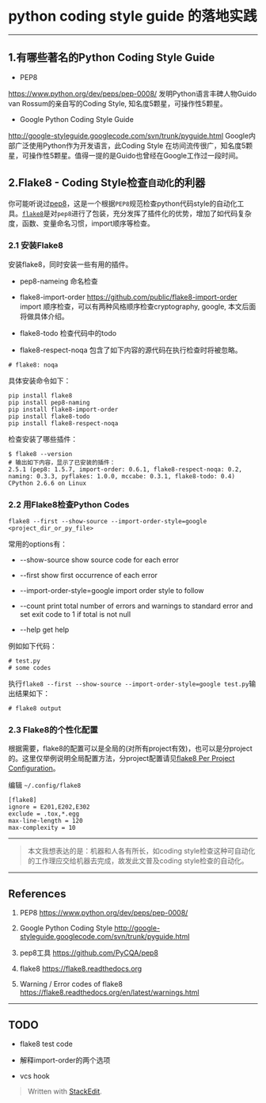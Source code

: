 # python coding style guide 的落地实践

---

## 1.有哪些著名的Python Coding Style Guide

*	PEP8

https://www.python.org/dev/peps/pep-0008/
发明Python语言丰碑人物Guido van Rossum的亲自写的Coding Style, 知名度5颗星，可操作性5颗星。

* Google Python Coding Style Guide

http://google-styleguide.googlecode.com/svn/trunk/pyguide.html
Google内部广泛使用Python作为开发语言，此Coding Style 在坊间流传很广，知名度5颗星，可操作性5颗星。值得一提的是Guido也曾经在Google工作过一段时间。


## 2.Flake8 - Coding Style检查`自动化`的利器

你可能听说过[pep8](https://github.com/PyCQA/pep8)，这是一个根据`PEP8`规范检查python代码style的自动化工具。[`flake8`](https://flake8.readthedocs.org)是对`pep8`进行了包装，充分发挥了插件化的优势，增加了如代码复杂度，函数、变量命名习惯，import顺序等检查。

### 2.1 安装Flake8

安装flake8，同时安装一些有用的插件。

*	pep8-nameing
命名检查

*	flake8-import-order
https://github.com/public/flake8-import-order
import 顺序检查，可以有两种风格顺序检查cryptography, google, 本文后面将做具体介绍。

*	flake8-todo
检查代码中的todo

*  flake8-respect-noqa
包含了如下内容的源代码在执行检查时将被忽略。
```
# flake8: noqa
```

具体安装命令如下：

```
pip install flake8
pip install pep8-naming
pip install flake8-import-order
pip install flake8-todo
pip install flake8-respect-noqa
```

检查安装了哪些插件： 
```
$ flake8 --version
# 输出如下内容，显示了已安装的插件：
2.5.1 (pep8: 1.5.7, import-order: 0.6.1, flake8-respect-noqa: 0.2, naming: 0.3.3, pyflakes: 1.0.0, mccabe: 0.3.1, flake8-todo: 0.4) CPython 2.6.6 on Linux
```

### 2.2 用Flake8检查Python Codes

```
flake8 --first --show-source --import-order-style=google <project_dir_or_py_file>
```

常用的options有：

*	--show-source
show source code for each error

*	--first
show first occurrence of each error

*	--import-order-style=google
import order style to follow

*	--count
print total number of errors and warnings to standard error and set exit code to 1 if total is not null

*	--help
get help

例如如下代码：
```
# test.py
# some codes
```

执行`flake8 --first --show-source --import-order-style=google test.py`输出结果如下：
```
# flake8 output
```

### 2.3 Flake8的个性化配置

根据需要，flake8的配置可以是全局的(对所有project有效)，也可以是分project的。这里仅举例说明全局配置方法，分project配置请见[flake8 Per Project Configuration](https://flake8.readthedocs.org/en/latest/config.html#per-project)。

编辑 `~/.config/flake8`

```
[flake8]
ignore = E201,E202,E302
exclude = .tox,*.egg
max-line-length = 120
max-complexity = 10
```

---

> 本文我想表达的是：机器和人各有所长，如coding style检查这种可自动化的工作理应交给机器去完成，故发此文普及coding style检查的自动化。

---

## References

1.	PEP8
https://www.python.org/dev/peps/pep-0008/

2.	Google Python Coding Style
http://google-styleguide.googlecode.com/svn/trunk/pyguide.html

3.	pep8工具
https://github.com/PyCQA/pep8

4. flake8
https://flake8.readthedocs.org

5.	Warning / Error codes of flake8
https://flake8.readthedocs.org/en/latest/warnings.html

---

## TODO

*	flake8 test code

*	解释import-order的两个选项

*	vcs hook

> Written with [StackEdit](https://stackedit.io/).